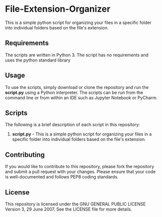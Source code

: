 # File-Extension-Organizer

This is a simple python script for organizing your files in a specific folder into individual folders based on the file's extension. 

## Requirements

The scripts are written in Python 3.
The script has no requirements and uses the python standard library

## Usage

To use the scripts, simply download or clone the repository and run the **script.py** using a Python interpreter. The scripts can be run from the command line or from within an IDE such as Jupyter Notebook or PyCharm.

## Scripts

The following is a brief description of each script in this repository:

1. **script.py** - This is a simple python script for organizing your files in a specific folder into individual folders based on the file's extension.

## Contributing

If you would like to contribute to this repository, please fork the repository and submit a pull request with your changes. Please ensure that your code is well-documented and follows PEP8 coding standards.

## License

This repository is licensed under the GNU GENERAL PUBLIC LICENSE Version 3, 29 June 2007. See the LICENSE file for more details.

